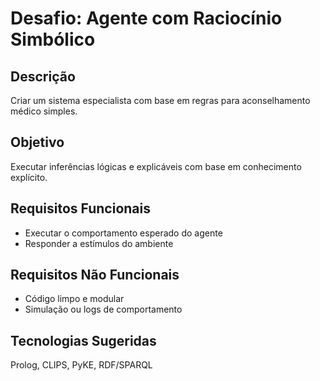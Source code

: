 # Desafio: Agente com Raciocínio Simbólico

## Descrição
Criar um sistema especialista com base em regras para aconselhamento médico simples.

## Objetivo
Executar inferências lógicas e explicáveis com base em conhecimento explícito.

## Requisitos Funcionais
- Executar o comportamento esperado do agente
- Responder a estímulos do ambiente

## Requisitos Não Funcionais
- Código limpo e modular
- Simulação ou logs de comportamento

## Tecnologias Sugeridas
Prolog, CLIPS, PyKE, RDF/SPARQL
